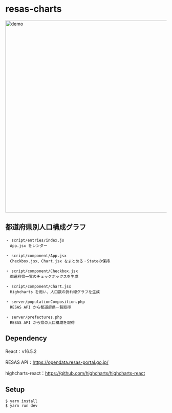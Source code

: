 # resas-charts

<img width="600" alt="demo" src="https://user-images.githubusercontent.com/36784748/46788105-73f2ea00-cd74-11e8-8bc6-16ddcb60a923.png">

## 都道府県別人口構成グラフ

```
・ script/entries/index.js
  App.jsx をレンダー

・ script/component/App.jsx
  Checkbox.jsx、Chart.jsx をまとめる・Stateの保持

・ script/component/Checkbox.jsx
  都道府県一覧のチェックボックスを生成

・ script/component/Chart.jsx
  Highcharts を用い、人口数の折れ線グラフを生成

・ server/populationComposition.php
  RESAS API から都道府県一覧取得

・ server/prefectures.php
  RESAS API から県の人口構成を取得
```

## Dependency

React：v16.5.2

RESAS API：https://opendata.resas-portal.go.jp/

highcharts-react：https://github.com/highcharts/highcharts-react

## Setup

```
$ yarn install
$ yarn run dev
```
